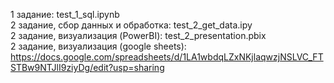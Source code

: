 1 задание: test_1_sql.ipynb  
2 задание, сбор данных и обработка: test_2_get_data.ipy  
2 задание, визуализация (PowerBI): test_2_presentation.pbix  
2 задание, визуализация (google sheets): https://docs.google.com/spreadsheets/d/1LA1wbdqLZxNKjlaqwzjNSLVC_FTSTBw9NTJlI9ziyDg/edit?usp=sharing
